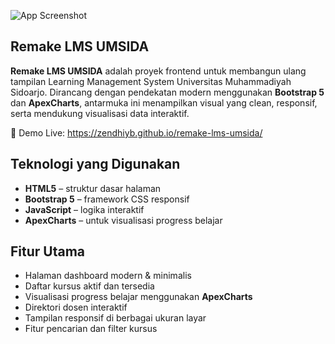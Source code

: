 ![App Screenshot](https://github.com/zendhiyb/remake-lms-umsida/blob/5ecaa8933e73c4dcd9c22c4a9ab5910c7688cd2d/image/imgae3.png)

## Remake LMS UMSIDA

**Remake LMS UMSIDA** adalah proyek frontend untuk membangun ulang tampilan Learning Management System Universitas Muhammadiyah Sidoarjo. Dirancang dengan pendekatan modern menggunakan **Bootstrap 5** dan **ApexCharts**, antarmuka ini menampilkan visual yang clean, responsif, serta mendukung visualisasi data interaktif.

🔗 Demo Live: https://zendhiyb.github.io/remake-lms-umsida/


## Teknologi yang Digunakan

- **HTML5** – struktur dasar halaman
- **Bootstrap 5** – framework CSS responsif
- **JavaScript** – logika interaktif
- **ApexCharts** – untuk visualisasi progress belajar

## Fitur Utama

- Halaman dashboard modern & minimalis
- Daftar kursus aktif dan tersedia
- Visualisasi progress belajar menggunakan **ApexCharts**
- Direktori dosen interaktif
- Tampilan responsif di berbagai ukuran layar
- Fitur pencarian dan filter kursus

